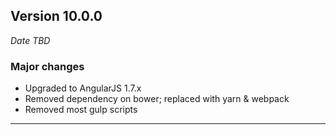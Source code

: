 
## Version 10.0.0
_Date TBD_

### Major changes
* Upgraded to AngularJS 1.7.x
* Removed dependency on bower; replaced with yarn & webpack
* Removed most gulp scripts

---
